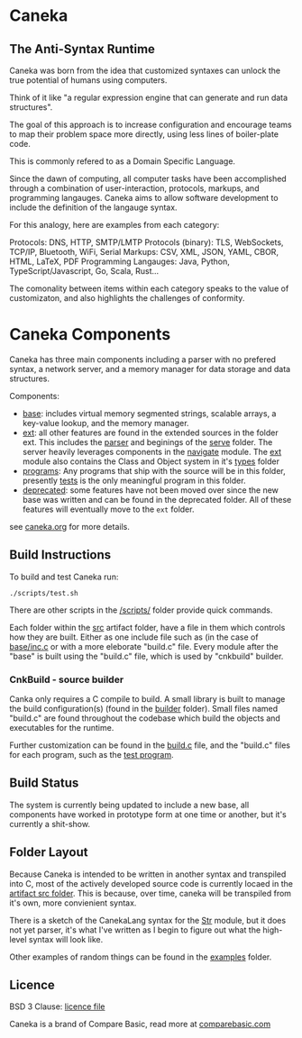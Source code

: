 # Caneka

## The Anti-Syntax Runtime

Caneka was born from the idea that customized syntaxes can unlock the true
potential of humans using computers.

Think of it like "a regular expression engine that can generate and run data
structures".

The goal of this approach is to increase configuration and encourage teams to
map their problem space more directly, using less lines of boiler-plate code.

This is commonly refered to as a Domain Specific Language.

Since the dawn of computing, all computer tasks have been accomplished through
a combination of user-interaction, protocols, markups, and programming
langauges. Caneka aims to allow software development to include the definition
of the langauge syntax. 

For this analogy, here are examples from each category:

Protocols: DNS, HTTP, SMTP/LMTP
Protocols (binary): TLS, WebSockets, TCP/IP, Bluetooth, WiFi, Serial
Markups: CSV, XML, JSON, YAML, CBOR, HTML, LaTeX, PDF
Programming Langauges: Java, Python, TypeScript/Javascript, Go, Scala, Rust...

The comonality between items within each category speaks to the value of
customizaton, and also highlights the challenges of conformity.

# Caneka Components

Caneka has three main components including a parser with no prefered syntax, a
network server, and a memory manager for data storage and data structures.

Components:

- [base](artifact/src/base/): includes virtual memory segmented strings,
  scalable arrays, a key-value lookup, and the memory manager.
- [ext](/artifact/src/ext/): all other features are found in the extended
  sources in the folder ext. This includes the
  [parser](/artifact/src/ext/parser/) and beginings of the
  [serve](/artifact/src/ext/serve/) folder. The server heavily leverages
  components in the [navigate](/artifact/src/ext/navigate/) module.  The
  [ext](/artifact/src/ext/) module also contains the Class and Object system in
  it's [types](/artifact/src/ext/types) folder 
- [programs](/artifact/src/programs/): Any programs that ship with the source
  will be in this folder, presently [tests](artifact/src/programs/tests) is the
  only meaningful program in this folder.
- [deprecated](/artifact/src/deprecated/): some features have not been moved
  over since the new base was written and can be found in the deprecated
  folder. All of these features will eventually move to the `ext` folder.

see [caneka.org](https://caneka.org) for more details.

## Build Instructions

To build and test Caneka run:

    ./scripts/test.sh

There are other scripts in the [/scripts/](/scripts/) folder provide quick
commands.

Each folder within the [src](/artifact/src) artifact folder, have a file in
them which controls how they are built. Either as one include file such as (in
the case of [base/inc.c](/artifact/src/base/inc.c) or with a more eleborate
"build.c" file. Every module after the "base" is built using the "build.c"
file, which is used by "cnkbuild" builder.

### CnkBuild - source builder

Canka only requires a C compile to build. A small library is built to manage
the build configuration(s) (found in the [builder](./artifact/src/builder/)
folder). Small files named "build.c" are found throughout the codebase which 
build the objects and executables for the runtime.

Further customization can be found in the [build.c](./artifact/src/ext/build.c)
file, and the "build.c" files for each program, such as the 
[test program](./artifact/src/programs/tests/build.c).

## Build Status

The system is currently being updated to include a new base, all components
have worked in prototype form at one time or another, but it's currently a
shit-show.

## Folder Layout

Because Caneka is intended to be written in another syntax and transpiled into
C, most of the actively developed source code is currently locaed in the
[artifact src folder](./artifact/src/). This is because, over time, caneka will
be transpiled from it's own, more convienient syntax.

There is a sketch of the CanekaLang syntax for the [Str](./src/base/str.cnk)
module, but it does not yet parser, it's what I've written as I begin to figure
out what the high-level syntax will look like.

Other examples of random things can be found in the [examples](/examples/) folder.

## Licence

BSD 3 Clause: [licence file](./LICENCE)

Caneka is a brand of Compare Basic, read more at
[comparebasic.com](https://comparebasic.com)
